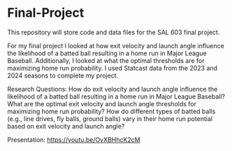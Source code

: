 # Final-Project
This repository will store code and data files for the SAL 603 final project.

For my final project I looked at how exit velocity and launch angle influence the likelihood of a batted ball resulting in a home run in Major League Baseball. Additionally, I looked at what the optimal thresholds are for maximizing home run probability. I used Statcast data from the 2023 and 2024 seasons to complete my project. 

Research Questions: How do exit velocity and launch angle influence the likelihood of a batted ball resulting in a home run in Major League Baseball? What are the optimal exit velocity and launch angle thresholds for maximizing home run probability? How do different types of batted balls (e.g., line drives, fly balls, ground balls) vary in their home run potential based on exit velocity and launch angle?

Presentation: https://youtu.be/OvXBHhcK2cM
